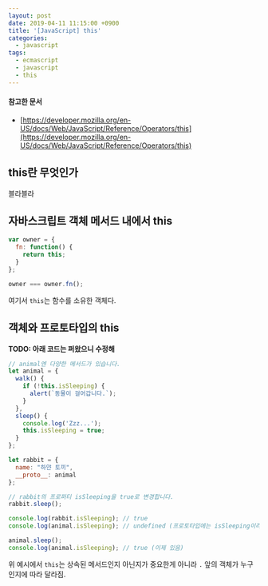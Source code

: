 ```yaml
---
layout: post
date: 2019-04-11 11:15:00 +0900
title: '[JavaScript] this'
categories:
  - javascript
tags:
  - ecmascript
  - javascript
  - this
---
```


#### 참고한 문서

- [https://developer.mozilla.org/en-US/docs/Web/JavaScript/Reference/Operators/this](https://developer.mozilla.org/en-US/docs/Web/JavaScript/Reference/Operators/this)

## this란 무엇인가

블라블라

## 자바스크립트 객체 메서드 내에서 this

```js
var owner = {
  fn: function() {
    return this;
  }
};

owner === owner.fn();
```

여기서 `this`는 함수를 소유한 객체다.

## 객체와 프로토타입의 this

**TODO: 아래 코드는 퍼왔으니 수정해**

```js
// animal엔 다양한 메서드가 있습니다.
let animal = {
  walk() {
    if (!this.isSleeping) {
      alert(`동물이 걸어갑니다.`);
    }
  },
  sleep() {
    console.log('Zzz...');
    this.isSleeping = true;
  }
};

let rabbit = {
  name: "하얀 토끼",
  __proto__: animal
};

// rabbit의 프로퍼티 isSleeping을 true로 변경합니다.
rabbit.sleep();

console.log(rabbit.isSleeping); // true
console.log(animal.isSleeping); // undefined (프로토타입에는 isSleeping이라는 프로퍼티가 없다)

animal.sleep();
console.log(animal.isSleeping); // true (이제 있음)
```

위 예시에서 `this`는 상속된 메서드인지 아닌지가 중요한게 아니라 `.` 앞의 객체가 누구인지에 따라 달라짐.
